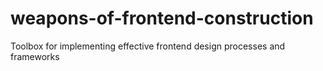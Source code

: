 # weapons-of-frontend-construction
Toolbox for implementing effective frontend design processes and frameworks
